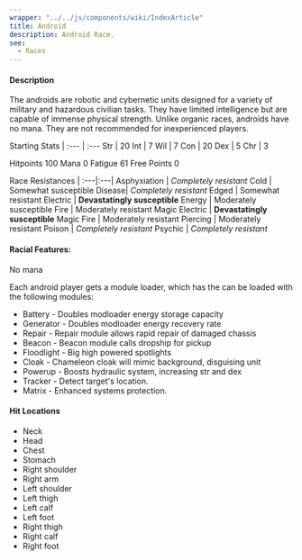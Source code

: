```yaml
---
wrapper: "../../js/components/wiki/IndexArticle"
title: Android
description: Android Race.
see:
  - Races
---
```

#### Description
The androids are robotic and cybernetic units designed for a variety of military and hazardous civilian tasks.  They have limited intelligence but are capable of immense physical strength.  Unlike organic races, androids have no mana.  They are not recommended for inexperienced players.

Starting Stats |
:--- | :---
Str | 20
Int | 7
Wil | 7
Con | 20
Dex | 5
Chr | 3


Hitpoints	100
Mana		0
Fatigue		61
Free Points	0

Race Resistances | 
:---|:---|
Asphyxiation | *Completely resistant*
Cold | Somewhat susceptible
Disease| *Completely resistant*
Edged | Somewhat resistant
Electric | **Devastatingly susceptible**
Energy | Moderately susceptible
Fire | Moderately resistant
Magic Electric | **Devastatingly susceptible**
Magic Fire | Moderately resistant
Piercing | Moderately resistant
Poison | *Completely resistant*
Psychic | *Completely resistant*

#### Racial Features:
No mana

Each android player gets a module loader, which has the can be loaded with the following modules:

* Battery    - Doubles modloader energy storage capacity<br>
* Generator  - Doubles modloader energy recovery rate<br>
* Repair     - Repair module allows rapid repair of damaged chassis<br>
* Beacon     - Beacon module calls dropship for pickup<br>
* Floodlight - Big high powered spotlights<br>
* Cloak      - Chameleon cloak will mimic background, disguising unit<br>
* Powerup    - Boosts hydraulic system, increasing str and dex<br>
* Tracker    - Detect target's location.<br>
* Matrix     - Enhanced systems protection.<br>

#### Hit Locations
* Neck
* Head
* Chest
* Stomach
* Right shoulder
* Right arm
* Left shoulder
* Left thigh
* Left calf
* Left foot
* Right thigh
* Right calf
*  Right foot